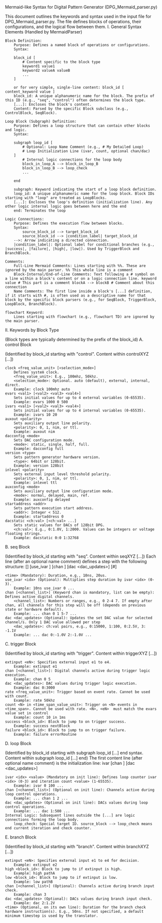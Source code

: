 Mermaid-like Syntax for Digital Pattern Generator (DPG_Mermaid_parser.py)

This document outlines the keywords and syntax used in the input file for DPG_Mermaid_parser.py. The file defines blocks of operations, their configurations, and the logical flow between them.
I. General Syntax Elements (Handled by MermaidParser)

    Block Definition:
        Purpose: Defines a named block of operations or configurations.
        Syntax:

        block_id [
            # Content specific to the block type
            keyword1 value1
            keyword2 valueA valueB
            ...
        ]

        or for very simple, single-line content: block_id [ content_keyword value ]
        block_id: A unique alphanumeric name for the block. The prefix of this ID (e.g., "seq", "control") often determines the block type.
        [...]: Encloses the block's content.
        Content: Parsed by the specific Block subclass (e.g., ControlBlock, SeqBlock).

    Loop Block (Subgraph) Definition:
        Purpose: Defines a loop structure that can contain other blocks and logic.
        Syntax:

        subgraph loop_id [
            # Optional: Loop Name Comment (e.g., # My Detailed Loop)
            # Loop Initialization Line (ivar, count, optional chan/dac)
        ]
            # Internal logic connections for the loop body
            block_in_loop_A --> block_in_loop_B
            block_in_loop_B --> loop_check 
            ...

        end

        subgraph: Keyword indicating the start of a loop block definition.
        loop_id: A unique alphanumeric name for the loop block. Block IDs starting with "loop" are treated as LoopBlocks.
        [...]: Encloses the loop's definition (initialization line). Any other logic internal logic goes between here and the end
        end: Terminates the loop

    Logic Connections:
        Purpose: Defines the execution flow between blocks.
        Syntax:
            source_block_id --> target_block_id
            source_block_id --> |condition_label| target_block_id
        -->: Arrow indicating a directed connection.
        |condition_label|: Optional label for conditional branches (e.g., |success|, |failure|, |high|, |low|). Used by TriggerBlock and BranchBlock.

    Comments:
        Full-Line Mermaid Comments: Lines starting with %%. These are ignored by the main parser. %% This whole line is a comment
        Block-Internal/End-of-Line Comments: Text following a # symbol on a line within a block's content or on a logic connection line. keyword value # This part is a comment blockA --> blockB # Comment about this connection
        Name Comments: The first line inside a block's [...] definition, if it starts with #, is often used as a descriptive name for that block by the specific block parsers (e.g., for SeqBlock, TriggerBlock, LoopBlock, BranchBlock).

    flowchart Keyword:
        Lines starting with flowchart (e.g., flowchart TD) are ignored by the main parser.

II. Keywords by Block Type

(Block types are typically determined by the prefix of the block_id)
A. control Block

(Identified by block_id starting with "control". Content within controlXYZ [...])

    clock <freq_value_unit> [<selection_mode>]
        Defines system clock.
        <freq_value_unit>: E.g., 100mhz, 50khz.
        <selection_mode>: Optional. auto (default), external, internal, direct.
        Example: clock 100mhz auto
    evars <val1> [<val2> <val3> <val4>]
        Sets initial values for up to 4 external variables (0-65535).
        Example: evars 1000 0 500
    ivars <val1> [<val2> <val3> <val4>]
        Sets initial values for up to 4 internal variables (0-65535).
        Example: ivars 10 20
    auxout <polarity>
        Sets auxiliary output line polarity.
        <polarity>: 0, 1, nim, or ttl.
        Example: auxout nim
    dacconfig <mode>
        Sets DAC configuration mode.
        <mode>: static, single, half, full.
        Example: dacconfig full
    version <type>
        Sets pattern generator hardware version.
        <type>: 64bit or 128bit.
        Example: version 128bit
    inlevel <polarity>
        Sets external input level threshold polarity.
        <polarity>: 0, 1, nim, or ttl.
        Example: inlevel ttl
    auxconfig <mode>
        Sets auxiliary output line configuration mode.
        <mode>: normal, delayed, main, ref.
        Example: auxconfig delayed
    startaddress <addr>
        Sets pattern execution start address.
        <addr>: Integer < 512.
        Example: startaddress 0
    dacstatic <ch:val> [<ch:val> ...]
        Sets static values for DACs of 128bit DPG.
        <ch:val>: E.g., 0:1.0V, 1:2000. Values can be integers or voltage floating strings.
        Example: dacstatic 0:0 1:32768

B. seq Block

(Identified by block_id starting with "seq". Content within seqXYZ [...]) Each line (after an optional name comment) defines a step with the following structure: [<time>] [use_ivar <idx>] [chan <channels>] [dac <dac_updates>] [#<comment>]

    <time> (Mandatory): Duration, e.g., 10ns, 20us.
    use_ivar <idx> (Optional): Multiplies step duration by ivar <idx> (0-3).
        Example: 10ns use_ivar 0 ...
    chan [<channel_list>] (Keyword chan is mandatory, list can be empty): Defines active digital channels.
        <channel_list>: Numbers or ranges, e.g., 0 2-4 7. If empty after chan, all channels for this step will be off (depends on previous state or hardware default).
        Example: ... chan 0 1 5-7 ...
    dac <dac_updates> (Optional): Updates the set DAC value for selected channel/s. Only 1 DAC value allowed per step
        <dac_updates>: ch:val pairs, e.g., 0:15000, 1:100, 0:2.5V, 3: -1.1V
        Example: ... dac 0:-1.0V 2:-1.0V ...

C. trigger Block

(Identified by block_id starting with "trigger". Content within triggerXYZ [...])

    extinput <eN>: Specifies external input e1 to e4.
        Example: extinput e1
    chan [<channel_list>]: Digital channels active during trigger logic execution.
        Example: chan 0 5
    dac <dac_updates>: DAC values during trigger logic execution.
        Example: dac 0:3000
    rate <freq_value_unit>: Trigger based on event rate. Cannot be used with count.
        Example: rate 50khz
    count <N> in <time_span_value_unit>: Trigger on <N> events in <time_span>. Cannot be used with rate. <N>, <eN>  must match the evars value set in control
        Example: count 10 in 1ms
    success <block_id>: Block to jump to on trigger success.
        Example: success nextBlock
    failure <block_id>: Block to jump to on trigger failure.
        Example: failure errorRoutine

D. loop Block

(Identified by block_id starting with subgraph loop_id [...]  end syntax. Content within subgraph loop_id [...] end) The first content line (after optional name comment) is the initialization line: ivar <idx> <value> [chan <channels>] [dac <dac_updates>]

    ivar <idx> <value> (Mandatory on init line): Defines loop counter ivar <idx> (0-3) and iteration count <value> (1-65535).
        Example: ivar 0 100 ...
    chan [<channel_list>] (Optional on init line): Channels active during loop control operations.
        Example: ... chan 1 2 ...
    dac <dac_updates> (Optional on init line): DACs values during loop control operations.
        Example: ... dac 1:500 ...
    Internal Logic: Subsequent lines outside the [...] are logic connections forming the loop body.
        loop_check: Special target ID. source_block --> loop_check means end current iteration and check counter.

E. branch Block

(Identified by block_id starting with "branch". Content within branchXYZ [...])

    extinput <eN>: Specifies external input e1 to e4 for decision.
        Example: extinput e2
    high <block_id>: Block to jump to if extinput is high.
        Example: high pathA
    low <block_id>: Block to jump to if extinput is low.
        Example: low pathB
    chan [<channel_list>] (Optional): Channels active during branch input check.
        Example: chan 3
    dac <dac_updates> (Optional): DACs values during branch input check.
        Example: dac 2:1.2V
    <time> (Optional, on its own line): Duration for the branch check hardware instruction(s). E.g., 50ns. If not specified, a default minimum timestep is used by the translator.
